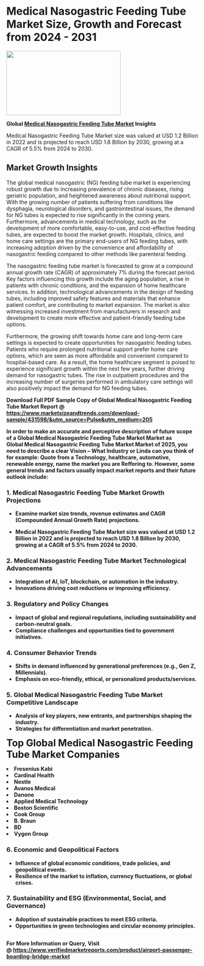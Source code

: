 <H1>Medical Nasogastric Feeding Tube Market Size, Growth and Forecast from 2024 - 2031</H1><img class="aligncenter size-medium wp-image-584254" src="https://thirdeyenews.in/wp-content/uploads/2024/09/Global-Market-Research-300x168.jpeg" alt="" width="300" height="168" /><p><strong>Global&nbsp;<a href="https://www.marketsizeandtrends.com/download-sample/431598/&amp;utm_source=Pulse&amp;utm_medium=205">Medical Nasogastric Feeding Tube Market</a> Insights</strong></p><p>Medical Nasogastric Feeding Tube Market size was valued at USD 1.2 Billion in 2022 and is projected to reach USD 1.8 Billion by 2030, growing at a CAGR of 5.5% from 2024 to 2030.</p><p><h2>Market Growth Insights</h2> <p>The global medical nasogastric (NG) feeding tube market is experiencing robust growth due to increasing prevalence of chronic diseases, rising geriatric population, and heightened awareness about nutritional support. With the growing number of patients suffering from conditions like dysphagia, neurological disorders, and gastrointestinal issues, the demand for NG tubes is expected to rise significantly in the coming years. Furthermore, advancements in medical technology, such as the development of more comfortable, easy-to-use, and cost-effective feeding tubes, are expected to boost the market growth. Hospitals, clinics, and home care settings are the primary end-users of NG feeding tubes, with increasing adoption driven by the convenience and affordability of nasogastric feeding compared to other methods like parenteral feeding.</p> <p><strong></strong></p> <p>The nasogastric feeding tube market is forecasted to grow at a compound annual growth rate (CAGR) of approximately 7% during the forecast period. Key factors influencing this growth include the aging population, a rise in patients with chronic conditions, and the expansion of home healthcare services. In addition, technological advancements in the design of feeding tubes, including improved safety features and materials that enhance patient comfort, are contributing to market expansion. The market is also witnessing increased investment from manufacturers in research and development to create more effective and patient-friendly feeding tube options.</p> <p>Furthermore, the growing shift towards home care and long-term care settings is expected to create opportunities for nasogastric feeding tubes. Patients who require prolonged nutritional support prefer home care options, which are seen as more affordable and convenient compared to hospital-based care. As a result, the home healthcare segment is poised to experience significant growth within the next few years, further driving demand for nasogastric tubes. The rise in outpatient procedures and the increasing number of surgeries performed in ambulatory care settings will also positively impact the demand for NG feeding tubes.</p> <p><strong></p><p><span class=""><strong>Download Full PDF Sample Copy of Global Medical Nasogastric Feeding Tube Market Report</strong> @ <a href="https://www.marketsizeandtrends.com/download-sample/431598/&amp;utm_source=Pulse&amp;utm_medium=205" target="_blank">https://www.marketsizeandtrends.com/download-sample/431598/&amp;utm_source=Pulse&amp;utm_medium=205</a></span></p><p>In order to make an accurate and perceptive description of future scope of a Global&nbsp;Medical Nasogastric Feeding Tube Market Market as Global&nbsp;Medical Nasogastric Feeding Tube Market Market of 2025, you need to describe a clear Vision &ndash; What Industry or Linda can you think of for example: Quote from a Technology, healthcare, automotive, renewable energy, name the market you are Reffering to. However, some general trends and factors usually impact market reports and their future outlook include:</p><h3>1.&nbsp;<strong>Medical Nasogastric Feeding Tube Market Growth Projections</strong></h3><ul><li>Examine market size trends, revenue estimates and CAGR (Compounded Annual Growth Rate) projections.</li><li><p>Medical Nasogastric Feeding Tube Market size was valued at USD 1.2 Billion in 2022 and is projected to reach USD 1.8 Billion by 2030, growing at a CAGR of 5.5% from 2024 to 2030.</p></li></ul><h3>2.&nbsp;<strong>Medical Nasogastric Feeding Tube Market Technological Advancements</strong></h3><ul><li>Integration of AI, IoT, blockchain, or automation in the industry.</li><li>Innovations driving cost reductions or improving efficiency.</li></ul><h3>3.&nbsp;<strong>Regulatory and Policy Changes</strong></h3><ul><li>Impact of global and regional regulations, including sustainability and carbon-neutral goals.</li><li>Compliance challenges and opportunities tied to government initiatives.</li></ul><h3>4.&nbsp;<strong>Consumer Behavior Trends</strong></h3><ul><li>Shifts in demand influenced by generational preferences (e.g., Gen Z, Millennials).</li><li>Emphasis on eco-friendly, ethical, or personalized products/services.</li></ul><h3>5.&nbsp;<strong>Global Medical Nasogastric Feeding Tube Market Competitive Landscape</strong></h3><ul><li>Analysis of key players, new entrants, and partnerships shaping the industry.</li><li>Strategies for differentiation and market penetration.</li></ul><p data-pm-slice="1 1 []"><span style="color: inherit; font-family: inherit; font-size: 25px;">Top Global Medical Nasogastric Feeding Tube Market Companies</span></p><div class="" data-test-id=""><p><li>Fresenius Kabi</li><li> Cardinal Health</li><li> Nestle</li><li> Avanos Medical</li><li> Danone</li><li> Applied Medical Technology</li><li> Boston Scientific</li><li> Cook Group</li><li> B. Braun</li><li> BD</li><li> Vygon Group</li></p></div><h3>6.&nbsp;<strong>Economic and Geopolitical Factors</strong></h3><ul><li>Influence of global economic conditions, trade policies, and geopolitical events.</li><li>Resilience of the market to inflation, currency fluctuations, or global crises.</li></ul><h3>7.&nbsp;<strong>Sustainability and ESG (Environmental, Social, and Governance)</strong></h3><ul><li>Adoption of sustainable practices to meet ESG criteria.</li><li>Opportunities in green technologies and circular economy principles.</li></ul><h2><strong style="font-size: 14px;">For More Information or Query, Visit @&nbsp;</strong><a style="background-color: #ffffff; font-size: 14px;" href="https://www.marketsizeandtrends.com/report/medical-nasogastric-feeding-tube-market/" target="_blank">https://www.verifiedmarketreports.com/product/airport-passenger-boarding-bridge-market</a></h2>
